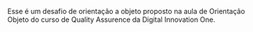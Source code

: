 Esse é um desafio de orientação a objeto proposto na aula de Orientação Objeto do curso de Quality Assurence da Digital Innovation One.
